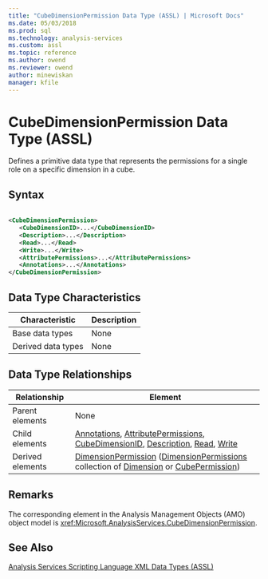 ```yaml
---
title: "CubeDimensionPermission Data Type (ASSL) | Microsoft Docs"
ms.date: 05/03/2018
ms.prod: sql
ms.technology: analysis-services
ms.custom: assl
ms.topic: reference
ms.author: owend
ms.reviewer: owend
author: minewiskan
manager: kfile
---
```

# CubeDimensionPermission Data Type (ASSL)

  Defines a primitive data type that represents the permissions for a single role on a specific dimension in a cube.  
  
## Syntax  
  
```xml  
  
<CubeDimensionPermission>  
   <CubeDimensionID>...</CubeDimensionID>  
   <Description>...</Description>  
   <Read>...</Read>  
   <Write>...</Write>  
   <AttributePermissions>...</AttributePermissions>  
   <Annotations>...</Annotations>  
</CubeDimensionPermission>  
```  
  
## Data Type Characteristics  
  
|Characteristic|Description|  
|--------------------|-----------------|  
|Base data types|None|  
|Derived data types|None|  
  
## Data Type Relationships  
  
|Relationship|Element|  
|------------------|-------------|  
|Parent elements|None|  
|Child elements|[Annotations](collections/annotations-element-assl.md), [AttributePermissions](collections/attributepermissions-element-assl.md), [CubeDimensionID](properties/cubedimensionid-element-assl.md), [Description](properties/description-element-assl.md), [Read](properties/read-element-assl.md), [Write](properties/write-element-assl.md)|  
|Derived elements|[DimensionPermission](objects/dimensionpermission-element-assl.md) ([DimensionPermissions](collections/dimensionpermissions-element-assl.md) collection of [Dimension](objects/dimension-element-assl.md) or [CubePermission](objects/cubepermission-element-assl.md))|  
  
## Remarks  
 The corresponding element in the Analysis Management Objects (AMO) object model is <xref:Microsoft.AnalysisServices.CubeDimensionPermission>.  
  
## See Also  
 [Analysis Services Scripting Language XML Data Types &#40;ASSL&#41;](data-type/analysis-services-scripting-language-xml-data-types-assl.md)  
  
  
